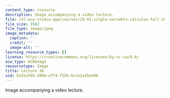 ```yaml
---
content_type: resource
description: Image accompanying a video lecture.
file: /ol-ocw-studio-app/courses/18-01-single-variable-calculus-fall-2006/b1d1af6550b0ef74f55bbccb1e35ee96_lec30.jpg
file_size: 3562
file_type: image/jpeg
image_metadata:
  caption: ''
  credit: ''
  image-alt: ''
learning_resource_types: []
license: https://creativecommons.org/licenses/by-nc-sa/4.0/
ocw_type: OCWImage
resourcetype: Image
title: Lecture 30
uid: b1d1af65-50b0-ef74-f55b-bccb1e35ee96
---
```

Image accompanying a video lecture.